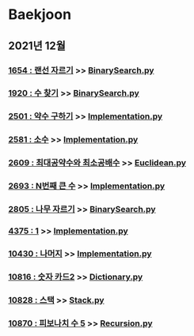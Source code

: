 # Baekjoon

## 2021년 12월

### [1654 : 랜선 자르기](https://www.acmicpc.net/problem/1654) >> [BinarySearch.py](JY_B1654.py)

### [1920 : 수 찾기](https://www.acmicpc.net/problem/1920) >> [BinarySearch.py](JY_B1920.py)

### [2501 : 약수 구하기](https://www.acmicpc.net/problem/2501) >> [Implementation.py](JY_B2501.py)

### [2581 : 소수](https://www.acmicpc.net/problem/2581) >> [Implementation.py](JY_B2581.py)

### [2609 : 최대공약수와 최소공배수](https://www.acmicpc.net/problem/2609) >> [Euclidean.py](JY_B2609.py)

### [2693 : N번째 큰 수](https://www.acmicpc.net/problem/2693) >> [Implementation.py](JY_B2693.py)

### [2805 : 나무 자르기](https://www.acmicpc.net/problem/2805) >> [BinarySearch.py](JY_B2805.py)

### [4375 : 1](https://www.acmicpc.net/problem/4375) >> [Implementation.py](JY_B4375.py)

### [10430 : 나머지](https://www.acmicpc.net/problem/10430) >> [Implementation.py](JY_B10430.py)

### [10816 : 숫자 카드2](https://www.acmicpc.net/problem/10816) >> [Dictionary.py](JY_B10816.py)

### [10828 : 스택](https://www.acmicpc.net/problem/10828) >> [Stack.py](JY_B10828.py)

### [10870 : 피보나치 수 5](https://www.acmicpc.net/problem/10870) >> [Recursion.py](JY_B10870.py)